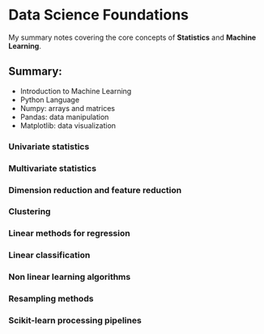 # Data Science Foundations
My summary notes covering the core concepts of **Statistics** and **Machine Learning**. 

## Summary:
  * Introduction to Machine Learning
  * Python Language
  * Numpy: arrays and matrices
  * Pandas: data manipulation
  * Matplotlib: data visualization
  ### Univariate statistics
  ### Multivariate statistics
  ### Dimension reduction and feature reduction
  ### Clustering
  ### Linear methods for regression
  ### Linear classification
  ### Non linear learning algorithms
  ### Resampling methods
  ### Scikit-learn processing pipelines
